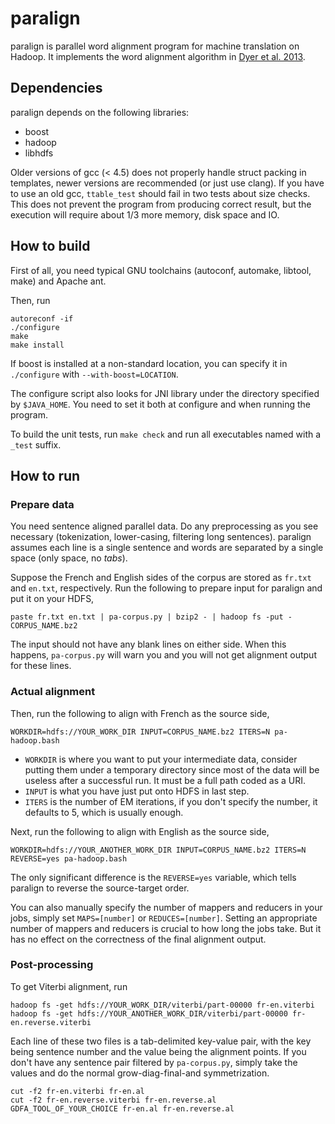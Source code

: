 paralign
========
paralign is parallel word alignment program for machine translation on Hadoop. It implements the word alignment algorithm in [Dyer et al. 2013].

[Dyer et al. 2013]: http://www.ark.cs.cmu.edu/cdyer/fast_valign.pdf

Dependencies
------------
paralign depends on the following libraries:
- boost
- hadoop
- libhdfs

Older versions of gcc (< 4.5) does not properly handle struct packing in templates, newer versions are recommended (or just use clang). If you have to use an old gcc, `ttable_test` should fail in two tests about size checks. This does not prevent the program from producing correct result, but the execution will require about 1/3 more memory, disk space and IO.

How to build
------------
First of all, you need typical GNU toolchains (autoconf, automake, libtool, make) and Apache ant.

Then, run
```
autoreconf -if
./configure
make
make install
```

If boost is installed at a non-standard location, you can specify it in `./configure` with `--with-boost=LOCATION`.

The configure script also looks for JNI library under the directory specified by `$JAVA_HOME`. You need to set it both at configure and when running the program.

To build the unit tests, run `make check` and run all executables named with a `_test` suffix.

How to run
----------

### Prepare data

You need sentence aligned parallel data. Do any preprocessing as you see necessary (tokenization, lower-casing, filtering long sentences). paralign assumes each line is a single sentence and words are separated by a single space (only space, no _tabs_).

Suppose the French and English sides of the corpus are stored as `fr.txt` and `en.txt`, respectively. Run the following to prepare input for paralign and put it on your HDFS,
```
paste fr.txt en.txt | pa-corpus.py | bzip2 - | hadoop fs -put - CORPUS_NAME.bz2
```

The input should not have any blank lines on either side. When this happens, `pa-corpus.py` will warn you and you will not get alignment output for these lines.

### Actual alignment

Then, run the following to align with French as the source side,
```
WORKDIR=hdfs://YOUR_WORK_DIR INPUT=CORPUS_NAME.bz2 ITERS=N pa-hadoop.bash
```

- `WORKDIR` is where you want to put your intermediate data, consider putting them under a temporary directory since most of the data will be useless after a successful run. It must be a full path coded as a URI.
- `INPUT` is what you have just put onto HDFS in last step.
- `ITERS` is the number of EM iterations, if you don't specify the number, it defaults to 5, which is usually enough.

Next, run the following to align with English as the source side,
```
WORKDIR=hdfs://YOUR_ANOTHER_WORK_DIR INPUT=CORPUS_NAME.bz2 ITERS=N REVERSE=yes pa-hadoop.bash
```

The only significant difference is the `REVERSE=yes` variable, which tells paralign to reverse the source-target order.

You can also manually specify the number of mappers and reducers in your jobs, simply set `MAPS=[number]` or `REDUCES=[number]`. Setting an appropriate number of mappers and reducers is crucial to how long the jobs take. But it has no effect on the correctness of the final alignment output.

### Post-processing

To get Viterbi alignment, run
```
hadoop fs -get hdfs://YOUR_WORK_DIR/viterbi/part-00000 fr-en.viterbi
hadoop fs -get hdfs://YOUR_ANOTHER_WORK_DIR/viterbi/part-00000 fr-en.reverse.viterbi
```

Each line of these two files is a tab-delimited key-value pair, with the key being sentence number and the value being the alignment points. If you don't have any sentence pair filtered by `pa-corpus.py`, simply take the values and do the normal grow-diag-final-and symmetrization.
```
cut -f2 fr-en.viterbi fr-en.al
cut -f2 fr-en.reverse.viterbi fr-en.reverse.al
GDFA_TOOL_OF_YOUR_CHOICE fr-en.al fr-en.reverse.al
```
